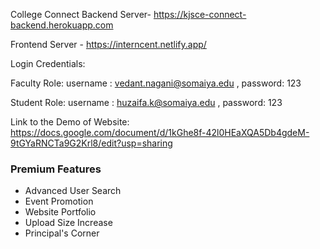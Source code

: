 College Connect
Backend Server- https://kjsce-connect-backend.herokuapp.com

Frontend Server - https://interncent.netlify.app/

Login Credentials:

Faculty Role: username : vedant.nagani@somaiya.edu , password: 123

Student Role: username : huzaifa.k@somaiya.edu , password: 123

Link to the Demo of Website: https://docs.google.com/document/d/1kGhe8f-42l0HEaXQA5Db4gdeM-9tGYaRNCTa9G2Krl8/edit?usp=sharing

### Premium Features
<ul>
    <li>Advanced User Search</li>
    <li>Event Promotion</li>
    <li>Website Portfolio</li>
    <li>Upload Size Increase</li>
    <li>Principal's Corner</li>
</ul>
